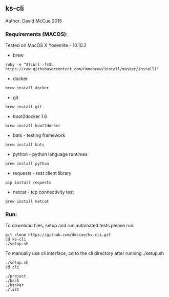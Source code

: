## ks-cli

Author: David McCue 2015

### Requirements (MACOS):

Tested on MacOS X Yosemite - 10.10.2

* brew
~~~
ruby -e "$(curl -fsSL https://raw.githubusercontent.com/Homebrew/install/master/install)"
~~~
* docker
~~~
brew install docker
~~~
* git
~~~
brew install git
~~~
* boot2docker 1.6
~~~
brew install boot2docker
~~~
* bats - testing framework
~~~
brew install bats
~~~
* python - python language runtimes
~~~
brew install python
~~~
* requests - rest client library
~~~
pip install requests
~~~
* netcat - tcp connectivity test
~~~
brew install netcat
~~~

### Run:

To download files, setup and run automated tests please run:
~~~
git clone https://github.com/dmccue/ks-cli.git
cd ks-cli
./setup.sh
~~~

To manually use cli interface, cd to the cli directory after running ./setup.sh
~~~
./setup.sh
cd cli

./project
./back
./backer
./list
~~~